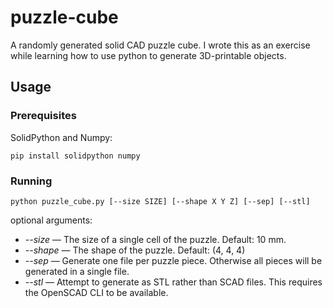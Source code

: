 # puzzle-cube

A randomly generated solid CAD puzzle cube. I wrote this as an exercise while learning how to use python to generate 3D-printable objects.

## Usage

### Prerequisites

SolidPython and Numpy:

```
pip install solidpython numpy
```

### Running

```
python puzzle_cube.py [--size SIZE] [--shape X Y Z] [--sep] [--stl]
```

optional arguments:

 - *--size* — The size of a single cell of the puzzle. Default: 10 mm.
 - *--shape* — The shape of the puzzle. Default: (4, 4, 4)
 - *--sep* — Generate one file per puzzle piece. Otherwise all pieces will be generated in a single file.
 - *--stl* — Attempt to generate as STL rather than SCAD files. This requires the OpenSCAD CLI to be available.
